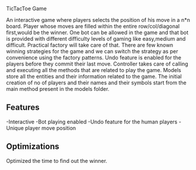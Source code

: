 TicTacToe Game

An interactive game where players selects the position of his move in a n*n board. Player whose moves are filled within the entire row/col/diagonal first,would be the winner.
One bot can be allowed in the game and that bot is provided with different difficulty levels of gaming like easy,medium and difficult. Practical factory will take care of that. 
There are few known winning strategies for the game and we can switch the strategy as per convenience using the factory patterns. 
Undo feature is enabled for the players before they commit their last move.
Controller takes care of calling and executing all the methods that are related to play the game.
Models store all the entities and their information related to the game.
The initial creation of no of players and their names and their symbols start from the main method present in the models folder.
## Features

-Interactive
-Bot playing enabled
-Undo feature for the human players
-Unique player move position


## Optimizations

Optimized the time to find out the winner.


